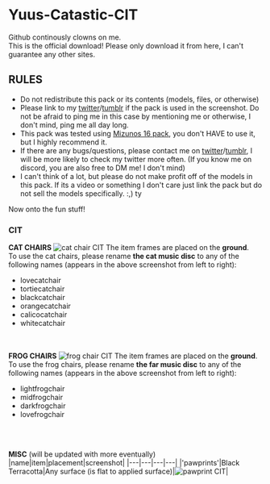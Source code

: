 # Yuus-Catastic-CIT

Github continously clowns on me.
<br>This is the official download! Please only download it from here, I can't guarantee any other sites.

## RULES
- Do not redistribute this pack or its contents (models, files, or otherwise)
- Please link to my [twitter](https://twitter.com/daeyangae)/[tumblr](https://daeyangae.tumblr.com/) if the pack is used in the screenshot. Do not be afraid to ping me in this case by mentioning me or otherwise, I don't mind, ping me all day long.
- This pack was tested using [Mizunos 16 pack](https://mizunomcmemo.blogspot.com/), you don't HAVE to use it, but I highly recommend it.
- If there are any bugs/questions, please contact me on [twitter](https://twitter.com/daeyangae)/[tumblr](https://daeyangae.tumblr.com/), I will be more likely to check my twitter more often. (If you know me on discord, you are also free to DM me! I don't mind)
- I can't think of a lot, but please do not make profit off of the models in this pack. If its a video or something I don't care just link the pack but do not sell the models specifically. :,) ty

Now onto the fun stuff!

### CIT
**CAT CHAIRS**
![cat chair CIT](https://cdn.discordapp.com/attachments/742222074994753618/854381544050917376/unknown.png)
The item frames are placed on the **ground**.<br>
To use the cat chairs, please rename **the cat music disc** to any of the following names (appears in the above screenshot from left to right):
- lovecatchair
- tortiecatchair
- blackcatchair
- orangecatchair
- calicocatchair
- whitecatchair

<br><br>
**FROG CHAIRS**
![frog chair CIT](https://cdn.discordapp.com/attachments/742222074994753618/854382336928776252/unknown.png)
The item frames are placed on the **ground**.<br>
To use the frog chairs, please rename **the far music disc** to any of the following names (appears in the above screenshot from left to right):
- lightfrogchair
- midfrogchair
- darkfrogchair
- lovefrogchair

<br><br>

**MISC**
(will be updated with more eventually)
|name|item|placement|screenshot|
|---|---|---|---|
|'pawprints'|Black Terracotta|Any surface (is flat to applied surface)|![pawprint CIT](https://cdn.discordapp.com/attachments/742222074994753618/854382940040724500/unknown.png)|
